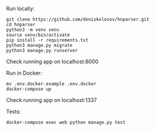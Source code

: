 Run locally:

```
git clone https://github.com/deniskolosov/hnparser.git
cd hnparser
python3 -m venv venv
source venv/bin/activate
pip install -r requirements.txt
python3 manage.py migrate
python3 manage.py runserver
```
Check running app on localhost:8000

Run in Docker:
```
mv .env.docker.example .env.docker
docker-compose up
```

Check running app on localhost:1337

Tests:
```
docker-compose exec web python manage.py test
```

